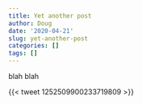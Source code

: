 ```yaml
---
title: Yet another post
author: Doug
date: '2020-04-21'
slug: yet-another-post
categories: []
tags: []
---
```



blah blah


{{< tweet 1252509900233719809 >}}